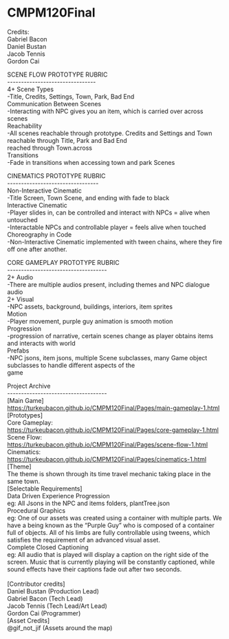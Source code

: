 # CMPM120Final
Credits: <br />
Gabriel Bacon <br />
Daniel Bustan <br />
Jacob Tennis <br />
Gordon Cai <br />

SCENE FLOW PROTOTYPE RUBRIC<br />
--------------------------------<br />
4+ Scene Types<br />
-Title, Credits, Settings, Town, Park, Bad End<br />
Communication Between Scenes<br />
-Interacting with NPC gives you an item, which is carried over across scenes<br />
Reachability<br />
-All scenes reachable through prototype. Credits and Settings and Town reachable through Title, Park and Bad End <br />reached through Town.across<br />
Transitions<br />
-Fade in transitions when accessing town and park Scenes<br />

CINEMATICS PROTOTYPE RUBRIC<br />
---------------------------------<br />
Non-Interactive Cinematic<br />
-Title Screen, Town Scene, and ending with fade to black<br />
Interactive Cinematic<br />
-Player slides in, can be controlled and interact with NPCs = alive when untouched<br />
-Interactable NPCs and controllable player = feels alive when touched<br />
Choreography in Code<br />
-Non-Interactive Cinematic implemented with tween chains, where they fire off one after another. <br />

CORE GAMEPLAY PROTOTYPE RUBRIC<br />
------------------------------------<br />
2+ Audio<br />
-There are multiple audios present, including themes and NPC dialogue audio<br />
2+ Visual<br />
-NPC assets, background, buildings, interiors, item sprites<br />
Motion<br />
-Player movement, purple guy animation is smooth motion<br />
Progression<br />
-progression of narrative, certain scenes change as player obtains items and interacts with world<br />
Prefabs<br />
-NPC jsons, item jsons, multiple Scene subclasses, many Game object subclasses to handle different aspects of the <br />game

Project Archive<br />
------------------------------------ <br />
[Main Game] <br />
https://turkeubacon.github.io/CMPM120Final/Pages/main-gameplay-1.html <br />
[Prototypes] <br />
Core Gameplay: <br />
https://turkeubacon.github.io/CMPM120Final/Pages/core-gameplay-1.html <br />
Scene Flow: <br />
https://turkeubacon.github.io/CMPM120Final/Pages/scene-flow-1.html <br />
Cinematics: <br />
https://turkeubacon.github.io/CMPM120Final/Pages/cinematics-1.html <br />
[Theme] <br />
The theme is shown through its time travel mechanic taking place in the same town. <br />
[Selectable Requirements] <br />
Data Driven Experience Progression <br />
    eg: All Jsons in the NPC and items folders, plantTree.json <br />
Procedural Graphics<br />
    eg: One of our assets was created using a container with multiple parts. We have a being known as the “Purple Guy” who is composed of a container full of objects. All of his limbs are fully controllable using tweens, which satisfies the requirement of an advanced visual asset. <br />
Complete Closed Captioning <br />
    eg: All audio that is played will display a caption on the right side of the screen. Music that is currently playing will be constantly captioned, while sound effects have their captions fade out after two seconds. <br />  
[Contributor credits] <br />
Daniel Bustan (Production Lead) <br />
Gabriel Bacon (Tech Lead) <br />
Jacob Tennis (Tech Lead/Art Lead) <br />
Gordon Cai (Programmer) <br />
[Asset Credits] <br />
@gif_not_jif (Assets around the map) <br />
